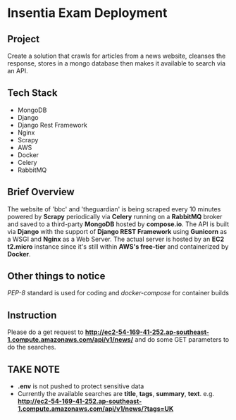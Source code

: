 # Insentia Exam Deployment

## Project
Create a solution that crawls for articles from a news website, cleanses the response, stores in a mongo database then makes it available to search via an API.

## Tech Stack
- MongoDB
- Django
- Django Rest Framework
- Nginx
- Scrapy
- AWS
- Docker
- Celery
- RabbitMQ

## Brief Overview
The website of 'bbc' and 'theguardian' is being scraped every 10 minutes powered by **Scrapy** periodically via **Celery** running on a **RabbitMQ** broker and saved to a third-party **MongoDB** hosted by **compose.io**. The API is built via **Django** with the support of **Django REST Framework** using **Gunicorn** as a WSGI and **Nginx** as a Web Server. The actual server is hosted by an **EC2 t2.micro** instance since it's still within **AWS's free-tier** and containerized by **Docker**.

## Other things to notice
*PEP-8* standard is used for coding and *docker-compose* for container builds

## Instruction
Please do a get request to **http://ec2-54-169-41-252.ap-southeast-1.compute.amazonaws.com/api/v1/news/** and do some GET parameters to do the searches.

## TAKE NOTE
- **.env** is not pushed to protect sensitive data
- Currently the available searches are **title**, **tags**, **summary**, **text**. e.g. **http://ec2-54-169-41-252.ap-southeast-1.compute.amazonaws.com/api/v1/news/?tags=UK**